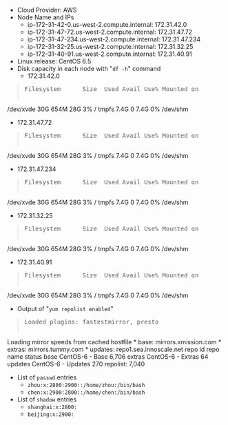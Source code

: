 * Cloud Provider: AWS
* Node Name and IPs
  * ip-172-31-42-0.us-west-2.compute.internal: 172.31.42.0
  * ip-172-31-47-72.us-west-2.compute.internal: 172.31.47.72
  * ip-172-31-47-234.us-west-2.compute.internal: 172.31.47.234
  * ip-172-31-32-25.us-west-2.compute.internal: 172.31.32.25
  * ip-172-31-40-91.us-west-2.compute.internal: 172.31.40.91
* Linux release: CentOS 6.5
* Disk capacity in each node with "`df -h`" command
  * 172.31.42.0
><pre>Filesystem      Size  Used Avail Use% Mounted on
/dev/xvde        30G  654M   28G   3% /
tmpfs           7.4G     0  7.4G   0% /dev/shm</pre>
  * 172.31.47.72
><pre>Filesystem      Size  Used Avail Use% Mounted on
/dev/xvde        30G  654M   28G   3% /
tmpfs           7.4G     0  7.4G   0% /dev/shm</pre>
  * 172.31.47.234
><pre>Filesystem      Size  Used Avail Use% Mounted on
/dev/xvde        30G  654M   28G   3% /
tmpfs           7.4G     0  7.4G   0% /dev/shm</pre>
  * 172.31.32.25
><pre>Filesystem      Size  Used Avail Use% Mounted on
/dev/xvde        30G  654M   28G   3% /
tmpfs           7.4G     0  7.4G   0% /dev/shm</pre>
  * 172.31.40.91
><pre>Filesystem      Size  Used Avail Use% Mounted on
/dev/xvde        30G  654M   28G   3% /
tmpfs           7.4G     0  7.4G   0% /dev/shm</pre>
* Output of "`yum repolist enabled`"  
> <pre>Loaded plugins: fastestmirror, presto
Loading mirror speeds from cached hostfile
 \* base: mirrors.xmission.com
 \* extras: mirrors.tummy.com
 \* updates: repo1.sea.innoscale.net
repo id                          repo name                                    status
base                             CentOS-6 - Base                              6,706
extras                           CentOS-6 - Extras                               64
updates                          CentOS-6 - Updates                             270
repolist: 7,040
</pre>
* List of `passwd` entries
  * `zhou:x:2800:2900::/home/zhou:/bin/bash
`
  * `chen:x:2900:2800::/home/chen:/bin/bash`
* List of `shadow` entries
  * `shanghai:x:2800:`
  * `beijing:x:2900:`
